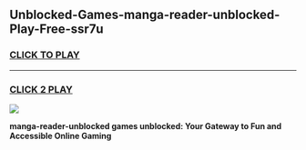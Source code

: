 
## Unblocked-Games-manga-reader-unblocked-Play-Free-ssr7u
<h3>
<a href="https://premium76.site?title=manga-reader-unblocked&ref=23A">CLICK TO PLAY</a></h3>
<hr>

<h3>
<a href="https://premium76.site?title=manga-reader-unblocked&ref=23A">CLICK 2 PLAY</a>
  
</h3>

<a href="https://premium76.site?title=manga-reader-unblocked&ref=23A"><img src="https://clearcache.store/games.png"></a>


**manga-reader-unblocked games unblocked: Your Gateway to Fun and Accessible Online Gaming**
